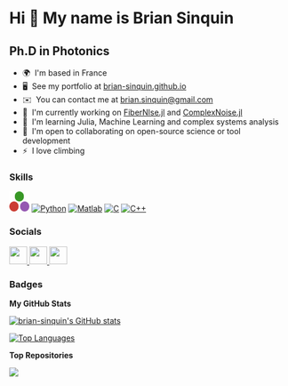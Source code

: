 Hi 👋 My name is Brian Sinquin
==============================

Ph.D in Photonics
-----------------

* 🌍  I'm based in France
* 🖥️  See my portfolio at [brian-sinquin.github.io](http://brian-sinquin.github.io)
* ✉️  You can contact me at [brian.sinquin@gmail.com](mailto:brian.sinquin@gmail.com)
* 🚀  I'm currently working on [FiberNlse.jl](http://github.com/brian-sinquin/FiberNlse.jl) and [ComplexNoise.jl](http://github.com/brian-sinquin/ComplexNoise.jl)
* 🧠  I'm learning Julia, Machine Learning and complex systems analysis
* 🤝  I'm open to collaborating on open-source science or tool development
* ⚡  I love climbing

### Skills


<p align="left">
<a href="https://julialang.org" target="_blank" rel="noreferrer"><img src="https://github.com/JuliaLang/julia/blob/master/contrib/julia.svg" width="36" height="36" alt="Julia" /></a>
  <a href="https://www.python.org/" target="_blank" rel="noreferrer"><img src="https://raw.githubusercontent.com/danielcranney/readme-generator/main/public/icons/skills/python-colored.svg" width="36" height="36" alt="Python" /></a>
  <a href="https://fr.mathworks.com/products/matlab.html" target="_blank" rel="noreferrer"><img src="https://www.svgrepo.com/show/373830/matlab.svg" width="36" height="36" alt="Matlab" /></a>
  <a href="https://docs.microsoft.com/en-us/cpp/?view=msvc-170" target="_blank" rel="noreferrer"><img src="https://raw.githubusercontent.com/danielcranney/readme-generator/main/public/icons/skills/c-colored.svg" width="36" height="36" alt="C" /></a>
  <a href="https://docs.microsoft.com/en-us/cpp/?view=msvc-170" target="_blank" rel="noreferrer"><img src="https://raw.githubusercontent.com/danielcranney/readme-generator/main/public/icons/skills/cplusplus-colored.svg" width="36" height="36" alt="C++" /></a>
</p>




### Socials

<p align="left"> <a href="https://www.github.com/brian-sinquin" target="_blank" rel="noreferrer"> <picture> <source media="(prefers-color-scheme: dark)" srcset="https://raw.githubusercontent.com/danielcranney/readme-generator/main/public/icons/socials/github-dark.svg" /> <source media="(prefers-color-scheme: light)" srcset="https://raw.githubusercontent.com/danielcranney/readme-generator/main/public/icons/socials/github.svg" /> <img src="https://raw.githubusercontent.com/danielcranney/readme-generator/main/public/icons/socials/github.svg" width="32" height="32" /> </picture> </a> <a href="https://www.linkedin.com/in/brian-sinquin" target="_blank" rel="noreferrer"> <picture> <source media="(prefers-color-scheme: dark)" srcset="https://raw.githubusercontent.com/danielcranney/readme-generator/main/public/icons/socials/linkedin-dark.svg" /> <source media="(prefers-color-scheme: light)" srcset="https://raw.githubusercontent.com/danielcranney/readme-generator/main/public/icons/socials/linkedin.svg" /> <img src="https://raw.githubusercontent.com/danielcranney/readme-generator/main/public/icons/socials/linkedin.svg" width="32" height="32" /> </picture> </a>
<a href="https://www.researchgate.net/profile/Brian-Sinquin" target="_blank" rel="noreferrer"> <picture> <source media="(prefers-color-scheme: dark)" srcset="https://upload.wikimedia.org/wikipedia/commons/5/5e/ResearchGate_icon_SVG.svg" /> <source media="(prefers-color-scheme: light)" srcset="https://raw.githubusercontent.com/danielcranney/readme-generator/main/public/icons/socials/linkedin.svg" /> <img src="https://upload.wikimedia.org/wikipedia/commons/5/5e/ResearchGate_icon_SVG.svg" width="32" height="32" /> </picture> </a>

</p>

### Badges

<b>My GitHub Stats</b>

<a href="http://www.github.com/brian-sinquin"><img src="https://github-readme-stats.vercel.app/api?username=brian-sinquin&show_icons=true&hide=&count_private=true&title_color=3382ed&text_color=ffffff&icon_color=3382ed&bg_color=181824&hide_border=true&show_icons=true" alt="brian-sinquin's GitHub stats" /></a>

<a href="https://github.com/brian-sinquin" align="left"><img src="https://github-readme-stats.vercel.app/api/top-langs/?username=brian-sinquin&langs_count=10&title_color=3382ed&text_color=ffffff&icon_color=3382ed&bg_color=181824&hide_border=true&locale=en&custom_title=Top%20%Languages" alt="Top Languages" /></a>

<b>Top Repositories</b>

<div width="100%" align="center"><a href="https://github.com/brian-sinquin/FiberNlse.jl" align="left"><img align="left" width="45%" src="https://github-readme-stats.vercel.app/api/pin/?username=brian-sinquin&repo=FiberNlse.jl&title_color=3382ed&text_color=ffffff&icon_color=3382ed&bg_color=181824&hide_border=true&locale=en" /></a></div><br /><br /><br /><br /><br /><br /><br />
